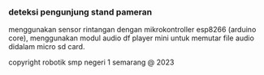 ### deteksi pengunjung stand pameran

menggunakan sensor rintangan dengan mikrokontroller esp8266 (arduino core), menggunakan modul audio df player mini untuk memutar file audio didalam micro sd card.

copyright robotik smp negeri 1 semarang @ 2023

